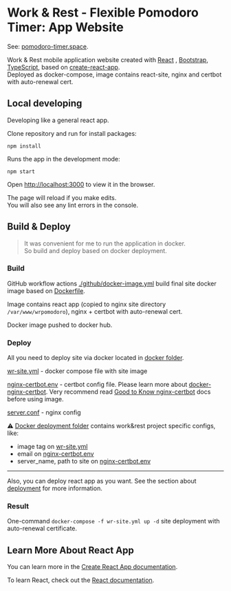 # Work & Rest - Flexible Pomodoro Timer: App Website

See: [pomodoro-timer.space](https://pomodoro-timer.space).

Work & Rest mobile application website created with [React](https://reactjs.org/)
, [Bootstrap](https://react-bootstrap.github.io/), [TypeScript](https://www.typescriptlang.org/), based
on [create-react-app](https://github.com/facebook/create-react-app). \
Deployed as docker-compose, image contains react-site, nginx and certbot with auto-renewal cert.

## Local developing

Developing like a general react app.

Clone repository and run for install packages:

```
npm install
```

Runs the app in the development mode:

```
npm start
```

Open [http://localhost:3000](http://localhost:3000) to view it in the browser.

The page will reload if you make edits.\
You will also see any lint errors in the console.

## Build & Deploy

> It was convenient for me to run the application in docker. \
> So build and deploy based on docker deployment.

### Build

GitHub workflow actions [./github/docker-image.yml](/.github/workflows/docker-image.yml) build final site docker image
based on [Dockerfile](Dockerfile).

Image contains react app (copied to nginx site directory `/var/www/wrpomodoro`), nginx + certbot with auto-renewal cert.

Docker image pushed to docker hub.

### Deploy

All you need to deploy site via docker located in [docker folder](/docker).

[wr-site.yml](/docker/wr-site.yml) - docker compose file with site image

[nginx-certbot.env](/docker/nginx-certbot.env) - certbot config file. Please learn more
about [docker-nginx-certbot](https://github.com/JonasAlfredsson/docker-nginx-certbot). Very recommend
read [Good to Know nginx-certbot](https://github.com/JonasAlfredsson/docker-nginx-certbot/blob/master/docs/good_to_know.md)
docs before using image.

[server.conf](/docker/nginx/user_conf.d/server.conf) - nginx config

:warning: [Docker deployment folder](/docker) contains work&rest project specific configs, like:
* image tag on [wr-site.yml](/docker/wr-site.yml)
* email on [nginx-certbot.env](/docker/nginx-certbot.env)
* server_name, path to site on [nginx-certbot.env](/docker/nginx-certbot.env)

---
Also, you can deploy react app as you want. See the section
about [deployment](https://facebook.github.io/create-react-app/docs/deployment) for more information.

### Result

One-command `docker-compose -f wr-site.yml up -d` site deployment with auto-renewal certificate.

## Learn More About React App

You can learn more in
the [Create React App documentation](https://facebook.github.io/create-react-app/docs/getting-started).

To learn React, check out the [React documentation](https://reactjs.org/).
